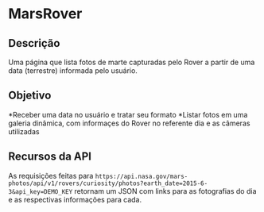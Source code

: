 # MarsRover
## Descrição
Uma página que lista fotos de marte capturadas pelo Rover a partir de uma data (terrestre) informada pelo usuário.
## Objetivo
*Receber uma data no usuário e tratar seu formato
*Listar fotos em uma galeria dinâmica, com informaçes do Rover no referente dia e as câmeras utilizadas 
## Recursos da API 
As requisições feitas para `https://api.nasa.gov/mars-photos/api/v1/rovers/curiosity/photos?earth_date=2015-6-3&api_key=DEMO_KEY` retornam um JSON com links para as fotografias do dia e as respectivas informações para cada.
